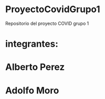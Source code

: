 # ProyectoCovidGrupo1
Repositorio del proyecto COVID grupo 1
# integrantes:
# Alberto Perez
# Adolfo Moro
